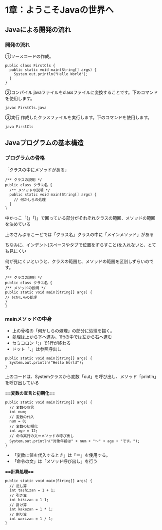 # 1章：ようこそJavaの世界へ
## Javaによる開発の流れ
### 開発の流れ
①ソースコードの作成。
```
public class FirstCls {
  public static void main(String[] args) {
    System.out.println("Hello World");
  }
}
```

②コンパイル
javaファイルをclassファイルに変換することです。下のコマンドを使用します。
```
javac FirstCls.java
```

③実行
作成したクラスファイルを実行します。下のコマンドを使用します。
```
java FirstCls
```

## Javaプログラムの基本構造
### プログラムの骨格
「クラスの中にメソッドがある」
```
/** クラスの説明 */
public class クラス名 {
  /** メソッドの説明 */
  public static void main(String[] args) {
    // 何かしらの処理
  }
}
```

中かっこ「{」「}」で囲っている部分がそれぞれクラスの範囲、メソッドの範囲を決めている

上のさんぷるこーどでは「クラス名」クラスの中に「メインメソッド」がある

ちなみに、インデント(スペースやタブで位置をずらすこと)を入れないと、とても見にくい

何が見にくいというと、クラスの範囲と、メソッドの範囲を区別しずらいのです。

```
/** クラスの説明 */
public class クラス名 {
/** メソッドの説明 */
public static void main(String[] args) {
// 何かしらの処理
}
}
```
### mainメソッドの中身

* 上の骨格の「何かしらの処理」の部分に処理を描く。
* 処理は上から下へ進み、1行の中では左から右へ進む
* セミコロン「;」で1行が終わる
* ドット「．」は参照呼出し

```
public static void main(String[] args) {
  System.out.println("Hello World");
}
```
上のコードは、Systemクラスから変数「out」を呼び出し、メソッド「println」を呼び出している

**==変数の宣言と初期化==**
```
public static void main(String[] args) {
  // 変数の宣言
  int num;
  // 変数の代入
  num = 0;
  // 変数の初期化
  int age = 12;
  // 命令実行の文＝メソッドの呼び出し
  System.out.println("対象年齢は" + num + "～" + age + "です。");
}
```
* 「変数に値を代入するとき」は「＝」を使用する。
* 「命令の文」は「メソッド呼び出し」を行う

**==計算処理==**
```
public static void main(String[] args) {
  // 足し算
  int tashizan = 1 + 1;
  // 引き算
  int hikizan = 1-1;
  // 掛け算
  int kakezan = 1 * 1;
  // 割り算
  int warizan = 1 / 1;
}
```
